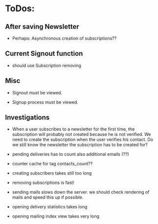# ToDos:

## After saving Newsletter

* Perhaps: Asynchronous creation of subscriptions??

## Current Signout function

* should use Subscription removing

## Misc

* Signout must be viewed.

* Signup process must be viewed.

## Investigations

* When a user subscribes to a newsletter for the first time, the subscription will probably not created because he is not verified. We need to create the subscription when the user verifies his contact. Do we still know the newsletter the subscription has to be created for?

* pending deliveries has to count also additional emails (??)

* counter cache for tag contacts_count??

* creating subscribers takes still too long

* removing subscriptions is fast!

* sending mails slows down the server. we should check rendering of mails and speed this up if possible.

* opening delivery statistics takes long

* opening mailing index view takes very long
